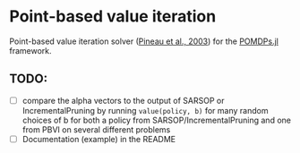 # Point-based value iteration

Point-based value iteration solver ([Pineau et al., 2003](http://www.fore.robot.cc/papers/Pineau03a.pdf)) for the [POMDPs.jl](https://github.com/JuliaPOMDP/POMDPs.jl) framework.

## TODO:
- [ ] compare the alpha vectors to the output of SARSOP or IncrementalPruning by running `value(policy, b)` for many random choices of b for both a policy from SARSOP/IncrementalPruning and one from PBVI on several different problems
- [ ] Documentation (example) in the README

